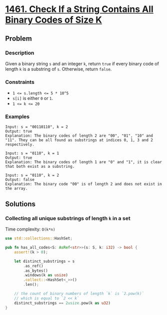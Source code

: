 # [1461. Check If a String Contains All Binary Codes of Size K](https://leetcode.com/problems/check-if-a-string-contains-all-binary-codes-of-size-k/)

## Problem

### Description

Given a binary string `s` and an integer `k`, return `true` if every binary code
of length `k` is a substring of `s`. Otherwise, return `false`.

### Constraints

* `1 <= s.length <= 5 * 10^5`
* `s[i]` is either `0` or `1`.
* `1 <= k <= 20`

### Examples

```text
Input: s = "00110110", k = 2
Output: true
Explanation: The binary codes of length 2 are "00", "01", "10" and "11". They can be all found as substrings at indices 0, 1, 3 and 2 respectively.
```

```text
Input: s = "0110", k = 1
Output: true
Explanation: The binary codes of length 1 are "0" and "1", it is clear that both exist as a substring. 
```

```text
Input: s = "0110", k = 2
Output: false
Explanation: The binary code "00" is of length 2 and does not exist in the array.
```

## Solutions

### Collecting all unique substrings of length `k` in a set

Time complexity: `O(k*n)`

```rust
use std::collections::HashSet;

pub fn has_all_codes<S: AsRef<str>>(s: S, k: i32) -> bool {
    assert!(k > 0);

    let distinct_substrings = s
        .as_ref()
        .as_bytes()
        .windows(k as usize)
        .collect::<HashSet<_>>()
        .len();

    // the count of binary numbers of length `k` is `2.pow(k)` 
    // which is equal to `2 << k`
    distinct_substrings == 2usize.pow(k as u32)
}
```
